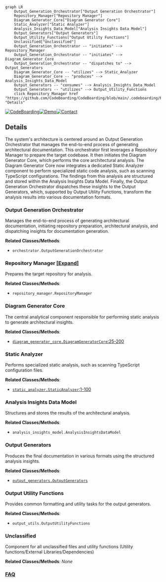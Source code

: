 ```mermaid
graph LR
    Output_Generation_Orchestrator["Output Generation Orchestrator"]
    Repository_Manager["Repository Manager"]
    Diagram_Generator_Core["Diagram Generator Core"]
    Static_Analyzer["Static Analyzer"]
    Analysis_Insights_Data_Model["Analysis Insights Data Model"]
    Output_Generators["Output Generators"]
    Output_Utility_Functions["Output Utility Functions"]
    Unclassified["Unclassified"]
    Output_Generation_Orchestrator -- "initiates" --> Repository_Manager
    Output_Generation_Orchestrator -- "initiates" --> Diagram_Generator_Core
    Output_Generation_Orchestrator -- "dispatches to" --> Output_Generators
    Diagram_Generator_Core -- "utilizes" --> Static_Analyzer
    Diagram_Generator_Core -- "produces" --> Analysis_Insights_Data_Model
    Output_Generators -- "consumes" --> Analysis_Insights_Data_Model
    Output_Generators -- "utilizes" --> Output_Utility_Functions
    click Repository_Manager href "https://github.com/CodeBoarding/CodeBoarding/blob/main/.codeboarding/Repository_Manager.md" "Details"
```

[![CodeBoarding](https://img.shields.io/badge/Generated%20by-CodeBoarding-9cf?style=flat-square)](https://github.com/CodeBoarding/CodeBoarding)[![Demo](https://img.shields.io/badge/Try%20our-Demo-blue?style=flat-square)](https://www.codeboarding.org/diagrams)[![Contact](https://img.shields.io/badge/Contact%20us%20-%20contact@codeboarding.org-lightgrey?style=flat-square)](mailto:contact@codeboarding.org)

## Details

The system's architecture is centered around an Output Generation Orchestrator that manages the end-to-end process of generating architectural documentation. This orchestrator first leverages a Repository Manager to prepare the target codebase. It then initiates the Diagram Generator Core, which performs the core architectural analysis. The Diagram Generator Core now integrates a dedicated Static Analyzer component to perform specialized static code analysis, such as scanning TypeScript configurations. The findings from this analysis are structured and stored within the Analysis Insights Data Model. Finally, the Output Generation Orchestrator dispatches these insights to the Output Generators, which, supported by Output Utility Functions, transform the analysis results into various documentation formats.

### Output Generation Orchestrator
Manages the end-to-end process of generating architectural documentation, initiating repository preparation, architectural analysis, and dispatching insights for documentation generation.


**Related Classes/Methods**:

- `orchestrator.OutputGenerationOrchestrator`


### Repository Manager [[Expand]](./Repository_Manager.md)
Prepares the target repository for analysis.


**Related Classes/Methods**:

- `repository_manager.RepositoryManager`


### Diagram Generator Core
The central analytical component responsible for performing static analysis to generate architectural insights.


**Related Classes/Methods**:

- <a href="https://github.com/CodeBoarding/CodeBoarding/blob/maindiagram_analysis/diagram_generator.py#L25-L200" target="_blank" rel="noopener noreferrer">`diagram_generator_core.DiagramGeneratorCore`:25-200</a>


### Static Analyzer
Performs specialized static analysis, such as scanning TypeScript configuration files.


**Related Classes/Methods**:

- <a href="https://github.com/CodeBoarding/CodeBoarding/blob/mainstatic_analyzer/reference_resolve_mixin.py#L1-L100" target="_blank" rel="noopener noreferrer">`static_analyzer.StaticAnalyzer`:1-100</a>


### Analysis Insights Data Model
Structures and stores the results of the architectural analysis.


**Related Classes/Methods**:

- `analysis_insights_model.AnalysisInsightsDataModel`


### Output Generators
Produces the final documentation in various formats using the structured analysis insights.


**Related Classes/Methods**:

- <a href="https://github.com/CodeBoarding/CodeBoarding/blob/mainoutput_generators/__init__.py" target="_blank" rel="noopener noreferrer">`output_generators.OutputGenerators`</a>


### Output Utility Functions
Provides common formatting and utility tasks for the output generators.


**Related Classes/Methods**:

- `output_utils.OutputUtilityFunctions`


### Unclassified
Component for all unclassified files and utility functions (Utility functions/External Libraries/Dependencies)


**Related Classes/Methods**: _None_



### [FAQ](https://github.com/CodeBoarding/GeneratedOnBoardings/tree/main?tab=readme-ov-file#faq)
